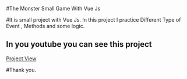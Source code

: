 #The Monster Small Game With Vue Js

#It is small project with Vue Js. In this project I practice Different Type of Event , Methods and some logic.

## In you youtube you can see this project 
<a href="https://www.youtube.com/watch?v=xlu6jTXkHzk">Project View</a>

#Thank you.
